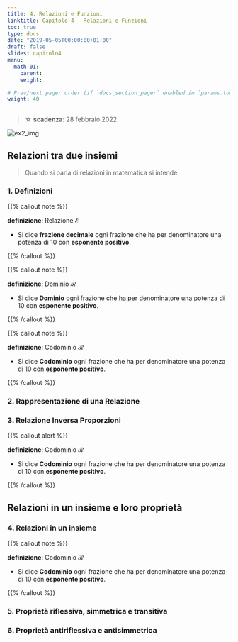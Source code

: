 ```yaml
---
title: 4. Relazioni e Funzioni
linktitle: Capitolo 4 - Relazioni e Funzioni
toc: true
type: docs
date: "2019-05-05T00:00:00+01:00"
draft: false
slides: capitolo4
menu:
  math-01:
    parent: 
    weight: 

# Prev/next pager order (if `docs_section_pager` enabled in `params.toml`)
weight: 40
---
```


> ☆ **scadenza**: 28 febbraio 2022

![ex2_img](../banner4.jpg)

## Relazioni tra due insiemi

> Quando si parla di relazioni in matematica si intende

### 1. Definizioni

{{% callout note %}}

**definizione**: Relazione $\mathcal{E}$

- Si dice **frazione decimale** ogni frazione che ha per denominatore una potenza di $10$ con **esponente positivo**.

{{% /callout %}}

{{% callout note %}}

**definizione**: Dominio $\mathcal{R}$

- Si dice **Dominio** ogni frazione che ha per denominatore una potenza di $10$ con **esponente positivo**.

{{% /callout %}}

{{% callout note %}}

**definizione**: Codominio $\mathcal{R}$

- Si dice **Codominio** ogni frazione che ha per denominatore una potenza di $10$ con **esponente positivo**.

{{% /callout %}}

### 2. Rappresentazione di una Relazione

### 3. Relazione Inversa Proporzioni

{{% callout alert %}}

**definizione**: Codominio $\mathcal{R}$

- Si dice **Codominio** ogni frazione che ha per denominatore una potenza di $10$ con **esponente positivo**.

{{% /callout %}}

## Relazioni in un insieme e loro proprietà

### 4. Relazioni in un insieme

{{% callout note %}}

**definizione**: Codominio $\mathcal{R}$

- Si dice **Codominio** ogni frazione che ha per denominatore una potenza di $10$ con **esponente positivo**.

{{% /callout %}}

### 5. Proprietà riflessiva, simmetrica e transitiva

### 6. Proprietà antiriflessiva e antisimmetrica
